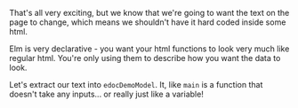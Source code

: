 
That's all very exciting, but we know that we're going to want the text on the page to change, which means we shouldn't have it hard coded inside some html.

Elm is very declarative - you want your html functions to look very much like regular html. You're only using them to describe how you want the data to look.

Let's extract our text into `edocDemoModel`. It, like `main` is a function that doesn't take any inputs... or really just like a variable!
